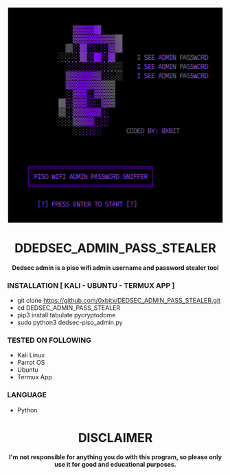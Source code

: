 <p align="center">
<img src="https://github.com/0xbitx/DEDSEC_ADMIN_PASS_STEALER/blob/main/banner.png", width="500", height="500">
</p>

<h1 align="center"> DDEDSEC_ADMIN_PASS_STEALER </h1>
<h4 align="center">Dedsec admin is a piso wifi admin username and password stealer tool </h4>

### INSTALLATION [ KALI - UBUNTU - TERMUX APP  ]
* git clone https://github.com/0xbitx/DEDSEC_ADMIN_PASS_STEALER.git
* cd DEDSEC_ADMIN_PASS_STEALER
* pip3 install tabulate pycryptodome
* sudo python3 dedsec-piso_admin.py

### TESTED ON FOLLOWING
* Kali Linux 
* Parrot OS 
* Ubuntu
* Termux App

### LANGUAGE 
* Python

<h1 align="center"> DISCLAIMER </h1>

<h4 align="center">I'm not responsible for anything you do with this program, so please only use it for good and educational purposes. </h4>

